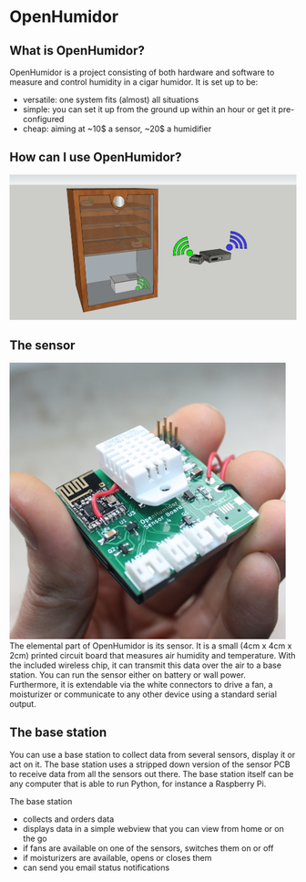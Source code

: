 # OpenHumidor

## What is OpenHumidor?
OpenHumidor is a project consisting of both hardware and software to measure and control humidity in a cigar humidor. 
It is set up to be:
* versatile: one system fits (almost) all situations
* simple: you can set it up from the ground up within an hour or get it pre-configured
* cheap: aiming at ~10$ a sensor, ~20$ a humidifier

## How can I use OpenHumidor?
![Three sensors, two fans and a mositurizer driven by a base station](https://github.com/sharst/OpenHumidor/blob/master/OH-usecase1.png)

## The sensor
![The sensor PCB](https://github.com/sharst/OpenHumidor/blob/master/OH-sensor.jpg)
The elemental part of OpenHumidor is its sensor. It is a small (4cm x 4cm x 2cm) printed circuit board that measures air humidity and temperature. With the included wireless chip, it can transmit this data over the air to a base station. You can run the sensor either on battery or wall power. Furthermore, it is extendable via the white connectors to drive a fan, a moisturizer or communicate to any other device using a standard serial output. 

## The base station
You can use a base station to collect data from several sensors, display it or act on it. The base station uses a stripped down version of the sensor PCB to receive data from all the sensors out there. The base station itself can be any computer that is able to run Python, for instance a Raspberry Pi. 

The base station
* collects and orders data
* displays data in a simple webview that you can view from home or on the go
* if fans are available on one of the sensors, switches them on or off
* if moisturizers are available, opens or closes them
* can send you email status notifications
